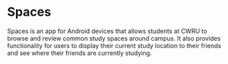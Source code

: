 # Spaces

Spaces is an app for Android devices that allows students at CWRU to browse and review common study spaces around campus. It also provides functionality for users to display their current study location to their friends and see where their friends are currently studying.
